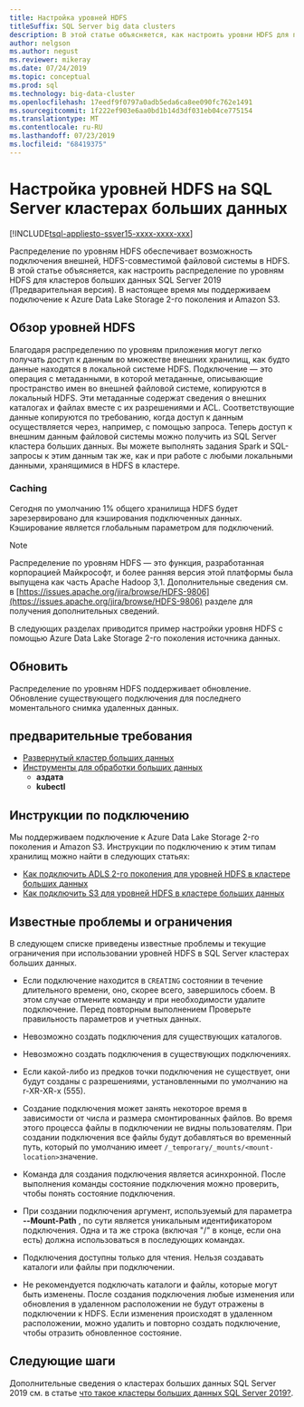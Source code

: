 ```yaml
---
title: Настройка уровней HDFS
titleSuffix: SQL Server big data clusters
description: В этой статье объясняется, как настроить уровни HDFS для подключения внешней Azure Data Lake Storage файловой системы к HDFS в кластере SQL Server 2019 больших данных (Предварительная версия).
author: nelgson
ms.author: negust
ms.reviewer: mikeray
ms.date: 07/24/2019
ms.topic: conceptual
ms.prod: sql
ms.technology: big-data-cluster
ms.openlocfilehash: 17eedf9f0797a0adb5eda6ca8ee090fc762e1491
ms.sourcegitcommit: 1f222ef903e6aa0bd1b14d3df031eb04ce775154
ms.translationtype: MT
ms.contentlocale: ru-RU
ms.lasthandoff: 07/23/2019
ms.locfileid: "68419375"
---
```

# <a name="configure-hdfs-tiering-on-sql-server-big-data-clusters"></a>Настройка уровней HDFS на SQL Server кластерах больших данных

[!INCLUDE[tsql-appliesto-ssver15-xxxx-xxxx-xxx](../includes/tsql-appliesto-ssver15-xxxx-xxxx-xxx.md)]

Распределение по уровням HDFS обеспечивает возможность подключения внешней, HDFS-совместимой файловой системы в HDFS. В этой статье объясняется, как настроить распределение по уровням HDFS для кластеров больших данных SQL Server 2019 (Предварительная версия). В настоящее время мы поддерживаем подключение к Azure Data Lake Storage 2-го поколения и Amazon S3. 

## <a name="hdfs-tiering-overview"></a>Обзор уровней HDFS

Благодаря распределению по уровням приложения могут легко получать доступ к данным во множестве внешних хранилищ, как будто данные находятся в локальной системе HDFS. Подключение — это операция с метаданными, в которой метаданные, описывающие пространство имен во внешней файловой системе, копируются в локальный HDFS. Эти метаданные содержат сведения о внешних каталогах и файлах вместе с их разрешениями и ACL. Соответствующие данные копируются по требованию, когда доступ к данным осуществляется через, например, с помощью запроса. Теперь доступ к внешним данным файловой системы можно получить из SQL Server кластера больших данных. Вы можете выполнять задания Spark и SQL-запросы к этим данным так же, как и при работе с любыми локальными данными, хранящимися в HDFS в кластере.

### <a name="caching"></a>Caching
Сегодня по умолчанию 1% общего хранилища HDFS будет зарезервировано для кэширования подключенных данных. Кэширование является глобальным параметром для подключений.

> [!NOTE]
> Распределение по уровням HDFS — это функция, разработанная корпорацией Майкрософт, и более ранняя версия этой платформы была выпущена как часть Apache Hadoop 3,1. Дополнительные сведения см. в [https://issues.apache.org/jira/browse/HDFS-9806](https://issues.apache.org/jira/browse/HDFS-9806) разделе для получения дополнительных сведений.

В следующих разделах приводится пример настройки уровня HDFS с помощью Azure Data Lake Storage 2-го поколения источника данных.

## <a name="refresh"></a>Обновить

Распределение по уровням HDFS поддерживает обновление. Обновление существующего подключения для последнего моментального снимка удаленных данных.

## <a name="prerequisites"></a>предварительные требования

- [Развернутый кластер больших данных](deployment-guidance.md)
- [Инструменты для обработки больших данных](deploy-big-data-tools.md)
  - **аздата**
  - **kubectl**

## <a name="mounting-instructions"></a>Инструкции по подключению

Мы поддерживаем подключение к Azure Data Lake Storage 2-го поколения и Amazon S3. Инструкции по подключению к этим типам хранилищ можно найти в следующих статьях:

- [Как подключить ADLS 2-го поколения для уровней HDFS в кластере больших данных](hdfs-tiering-mount-adlsgen2.md)
- [Как подключить S3 для уровней HDFS в кластере больших данных](hdfs-tiering-mount-s3.md)

## <a id="issues"></a>Известные проблемы и ограничения

В следующем списке приведены известные проблемы и текущие ограничения при использовании уровней HDFS в SQL Server кластерах больших данных.

- Если подключение находится в `CREATING` состоянии в течение длительного времени, оно, скорее всего, завершилось сбоем. В этом случае отмените команду и при необходимости удалите подключение. Перед повторным выполнением Проверьте правильность параметров и учетных данных.

- Невозможно создать подключения для существующих каталогов.

- Невозможно создать подключения в существующих подключениях.

- Если какой-либо из предков точки подключения не существует, они будут созданы с разрешениями, установленными по умолчанию на r-XR-XR-x (555).

- Создание подключения может занять некоторое время в зависимости от числа и размера смонтированных файлов. Во время этого процесса файлы в подключении не видны пользователям. При создании подключения все файлы будут добавляться во временный путь, который по умолчанию имеет `/_temporary/_mounts/<mount-location>`значение.

- Команда для создания подключения является асинхронной. После выполнения команды состояние подключения можно проверить, чтобы понять состояние подключения.

- При создании подключения аргумент, используемый для параметра **--Mount-Path** , по сути является уникальным идентификатором подключения. Одна и та же строка (включая "/" в конце, если она есть) должна использоваться в последующих командах.

- Подключения доступны только для чтения. Нельзя создавать каталоги или файлы при подключении.

- Не рекомендуется подключать каталоги и файлы, которые могут быть изменены. После создания подключения любые изменения или обновления в удаленном расположении не будут отражены в подключении к HDFS. Если изменения происходят в удаленном расположении, можно удалить и повторно создать подключение, чтобы отразить обновленное состояние.

## <a name="next-steps"></a>Следующие шаги

Дополнительные сведения о кластерах больших данных SQL Server 2019 см. в статье [что такое кластеры больших данных SQL Server 2019?](big-data-cluster-overview.md).
